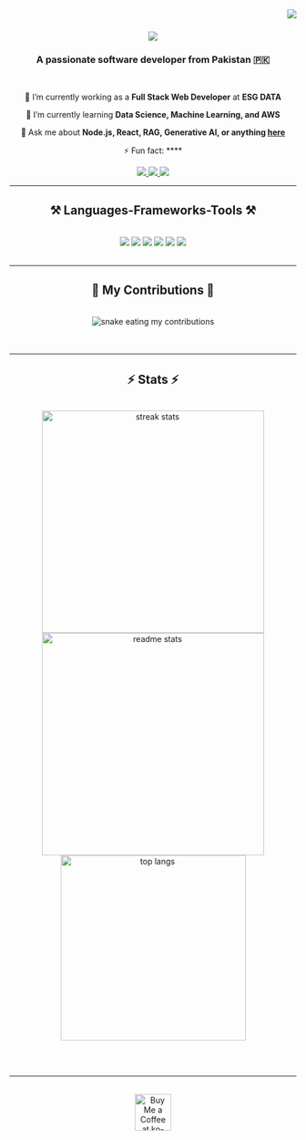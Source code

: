 <img align="right" src="https://visitor-badge.laobi.icu/badge?page_id=AhmadRazaNewMan.AhmadRazaNewMan" />

<h1 align="center">
    <img src="https://readme-typing-svg.herokuapp.com/?font=Righteous&size=35&center=true&vCenter=true&width=500&height=70&duration=4000&lines=Hi+There!+👋;+I'm+Ahmad+Raza;" />
</h1>

<h3 align="center">A passionate software developer from Pakistan 🇵🇰</h3>

<br/>

<div align="center">
 
 🔭 I’m currently working as a **Full Stack Web Developer** at **ESG DATA**
 
 🌱 I’m currently learning **Data Science, Machine Learning, and AWS**

💬 Ask me about **Node.js, React, RAG, Generative AI, or anything [here](https://github.com/AhmadRazaCSIT/issues)**

⚡ Fun fact: ****

</div>
 
<div align="center"> 
  <a href="mailto:ahmadraza41@icloud.com">
    <img src="https://img.shields.io/badge/Gmail-333333?style=for-the-badge&logo=gmail&logoColor=red" />
  </a>
  <a href="https://www.linkedin.com/in/ahmad-raza-488563262/" target="_blank">
    <img src="https://img.shields.io/badge/LinkedIn-0077B5?style=for-the-badge&logo=linkedin&logoColor=white" />
  </a>
  <a href="https://ahmadraza-portfolio.vercel.app/" target="_blank">
     <img src="https://img.shields.io/badge/Portfolio-FF5722?style=for-the-badge&logo=todoist&logoColor=white" /> 
  </a>
</div>

<hr/>
 
<h2 align="center">⚒️ Languages-Frameworks-Tools ⚒️</h2>
<br/>
<div align="center">
    <img src="https://skillicons.dev/icons?i=react,bootstrap,mui,html,css,tailwind,antdesign,vscode,github,git,figma,heroku,vercel" />
    <img src="https://skillicons.dev/icons?i=nodejs,python,javascript,typescript,express,firebase,mongodb,nextjs,mysql,flask,redis,aws" />
    <img src="https://skillicons.dev/icons?i=django,selenium,graphql,cloudflare,postman,r" />
    <img src="https://img.shields.io/badge/-HuggingFace-yellow?style=for-the-badge&logo=huggingface&logoColor=white" />
    <img src="https://img.shields.io/badge/-LangChain-blue?style=for-the-badge&logo=python&logoColor=white" />
    <img src="https://img.shields.io/badge/-LlamaIndex-green?style=for-the-badge&logo=python&logoColor=white" />
</div>


<br/>
<hr/>

<div align="center">
  <h2>🐍 My Contributions 🐍</h2>
  <br>
  <img alt="snake eating my contributions" src="https://raw.githubusercontent.com/AhmadRazaCSIT/AhmadRazaCSIT/output/github-contribution-grid-snake.svg" />
  <br/><br/><br/>
</div>

<hr/>

<h2 align="center">⚡ Stats ⚡</h2>
<br>
<div align="center">
  <img width=390 src="https://github-readme-streak-stats.vercel.app/?user=AhmadRazaNewMan&count_private=true&theme=react&border_radius=10" alt="streak stats"/>
  <img width=390 src="https://github-readme-stats.vercel.app/api?username=AhmadRazaNewMan&count_private=true&show_icons=true&theme=react&rank_icon=github&border_radius=10" alt="readme stats" />
  <br/>
  <img width=325 align="center" src="https://github-readme-stats.vercel.app/api/top-langs/?username=AhmadRazaNewMan&hide=HTML&langs_count=8&layout=compact&theme=react&border_radius=10&size_weight=0.5&count_weight=0.5&exclude_repo=github-readme-stats" alt="top langs" />
</div>

<br/><br/>

<hr/>

<br/>

<div align="center">
<a href='https://ko-fi.com/V7V4RAK9C' target='_blank'><img height='64' style='border:0px;height:64px;' src='https://storage.ko-fi.com/cdn/kofi1.png?v=3' border='0' alt='Buy Me a Coffee at ko-fi.com' /></a>
</div>

<br/>
